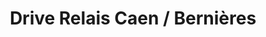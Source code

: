 ---
title: "Drive Relais Caen / Bernières"
url: /caen/drive-relais-caen-bernieres/
shop: commodité
---